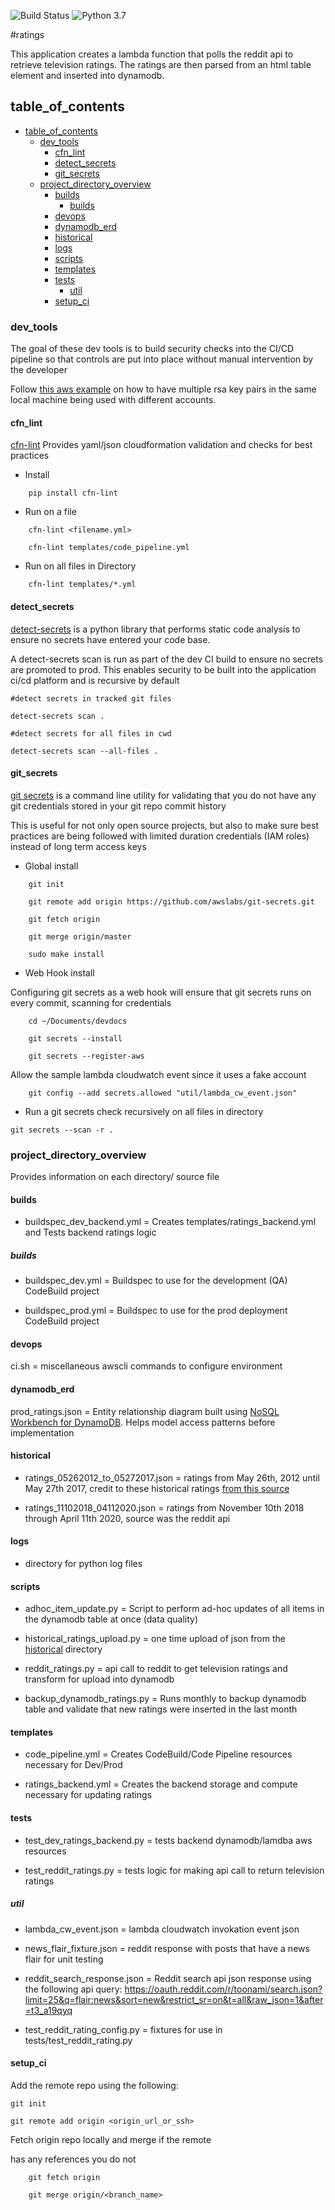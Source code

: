 ![Build Status](https://codebuild.us-east-1.amazonaws.com/badges?uuid=eyJlbmNyeXB0ZWREYXRhIjoiNWRzcDRZemNOTTZVM1F1ZVNZb2J6UG1ZMFdPWnRobytweG9aOE81RTgyTXlEeFg1RDcvQWFlWm96OXpQSTBBZ0VQNTFDeEJweWdtcU9ORTBYSVRGTmQ4PSIsIml2UGFyYW1ldGVyU3BlYyI6IjRIRExOZk5ZRnFZdFdRVE0iLCJtYXRlcmlhbFNldFNlcmlhbCI6MX0%3D&branch=master) ![Python 3.7](https://img.shields.io/badge/python-3.7-blue.svg)

#ratings

This application creates a lambda function that polls the reddit api to retrieve television ratings. The ratings are then parsed from an html table element and inserted into dynamodb.



## table_of_contents


- [table_of_contents](#table_of_contents)
  - [dev_tools](#dev_tools)
    - [cfn_lint](#cfn_lint)
    - [detect_secrets](#detect_secrets)
    - [git_secrets](#git_secrets)
  - [project_directory_overview](#project_directory_overview)
    - [builds](#builds)
      - [builds](#builds-1)
    - [devops](#devops)
    - [dynamodb_erd](#dynamodb_erd)
    - [historical](#historical)
    - [logs](#logs)
    - [scripts](#scripts)
    - [templates](#templates)
    - [tests](#tests)
      - [util](#util)
    - [setup_ci](#setup_ci)





### dev_tools

The goal of these dev tools is to build security checks into the CI/CD pipeline so that controls are put into place without manual intervention by the developer

Follow [this aws example](https://forums.aws.amazon.com/thread.jspa?threadID=228206) on how to have multiple rsa key pairs in the same local machine being used with different accounts.

#### cfn_lint
[cfn-lint](https://github.com/aws-cloudformation/cfn-python-lint.git) Provides yaml/json cloudformation validation and checks for best practices

- Install

```
    pip install cfn-lint
```

- Run on a file
```
    cfn-lint <filename.yml>

    cfn-lint templates/code_pipeline.yml
```

- Run on all files in Directory
```
    cfn-lint templates/*.yml
```

#### detect_secrets
[detect-secrets](https://github.com/Yelp/detect-secrets) is a python library that performs static code analysis to ensure no secrets have entered your code base.

A detect-secrets scan is run as part of the dev CI build to ensure no secrets are promoted to prod. This enables security to be built into the application ci/cd platform and is recursive by default

```
#detect secrets in tracked git files

detect-secrets scan .
```

```
#detect secrets for all files in cwd

detect-secrets scan --all-files .
```


#### git_secrets

[git secrets](https://github.com/awslabs/git-secrets.git) is a command line utility for validating that you do not have any git credentials stored in your git repo commit history

This is useful for not only open source projects, but also to make sure best practices are being followed with limited duration credentials (IAM roles) instead of long term access keys

- Global install

```
    git init

    git remote add origin https://github.com/awslabs/git-secrets.git

    git fetch origin

    git merge origin/master

    sudo make install
```

- Web Hook install

Configuring git secrets as a web hook will ensure that git secrets runs on every commit, scanning for credentials
```
    cd ~/Documents/devdocs

    git secrets --install

    git secrets --register-aws
```


Allow the sample lambda cloudwatch event since it uses a fake 
account
```
    git config --add secrets.allowed "util/lambda_cw_event.json"
```

- Run a git secrets check recursively on all files in directory

```
git secrets --scan -r .
```


### project_directory_overview
Provides information on each directory/ source file

#### builds


- buildspec_dev_backend.yml = Creates templates/ratings_backend.yml
and Tests backend ratings logic




##### builds

- buildspec_dev.yml = Buildspec to use for the development (QA)
    CodeBuild project

- buildspec_prod.yml = Buildspec to use for the prod deployment CodeBuild project

#### devops

ci.sh = miscellaneous awscli commands to configure environment

#### dynamodb_erd
prod_ratings.json = Entity relationship diagram built using [NoSQL Workbench for DynamoDB](https://docs.aws.amazon.com/amazondynamodb/latest/developerguide/workbench.html). Helps model access patterns before implementation


#### historical
- ratings_05262012_to_05272017.json = ratings from May 26th, 2012 until May 27th 2017, credit to these historical ratings [from this source](https://github.com/FOSSforlife/toonami_ratings)
  
- ratings_11102018_04112020.json = ratings from November 10th 2018 through April 11th 2020, source was the reddit api

#### logs
- directory for python log files

#### scripts
- adhoc_item_update.py = Script to perform ad-hoc updates of all items in 
  the dynamodb table at once (data quality)
  
- historical_ratings_upload.py = one time upload of json from the [historical](#historical) directory

- reddit_ratings.py = api call to reddit to get television ratings and transform for upload into dynamodb

- backup_dynamodb_ratings.py = Runs monthly to backup dynamodb table and validate that new ratings were inserted in the last month

#### templates

- code_pipeline.yml = Creates CodeBuild/Code Pipeline resources
    necessary for Dev/Prod

- ratings_backend.yml = Creates the backend storage and compute necessary for
updating ratings

#### tests

- test_dev_ratings_backend.py = tests backend dynamodb/lamdba aws resources

- test_reddit_ratings.py = tests logic for making api call to
return television ratings


##### util
- lambda_cw_event.json = lambda cloudwatch invokation event json

- news_flair_fixture.json = reddit response with posts that have a news flair for unit testing
  
- reddit_search_response.json = Reddit search api json response using the
following api query:
https://oauth.reddit.com/r/toonami/search.json?limit=25&q=flair:news&sort=new&restrict_sr=on&t=all&raw_json=1&after=t3_a19qyq

- test_reddit_rating_config.py = fixtures for use in tests/test_reddit_rating.py

#### setup_ci

Add the remote repo using the following:
```
git init

git remote add origin <origin_url_or_ssh>

```


Fetch origin repo locally and merge if the remote

has any references you do not

```
    git fetch origin

    git merge origin/<branch_name>
```



